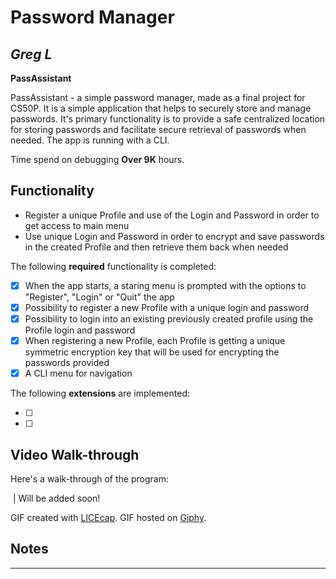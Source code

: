 # Password Manager

## *Greg L*

**PassAssistant**

PassAssistant - a simple password manager, made as a final project for CS50P. It is a simple application that helps to securely store and manage passwords.
It's primary functionality is to provide a safe centralized location for storing passwords and facilitate secure retrieval of passwords when needed.
The app is running with a CLI.

Time spend on debugging **Over 9K** hours.

## Functionality

* Register a unique Profile and use of the Login and Password in order to get access to main menu
* Use unique Login and Password in order to encrypt and save passwords in the created Profile and then retrieve them back when needed

The following **required** functionality is completed:

* [X] When the app starts, a staring menu is prompted with the options to "Register", "Login" or "Quit" the app
* [X] Possibility to register a new Profile with a unique login and password
* [X] Possibility to login into an existing previously created profile using the Profile login and password
* [X] When registering a new Profile, each Profile is getting a unique symmetric encryption key that will be used for encrypting the passwords provided
* [X] A CLI menu for navigation

The following **extensions** are implemented:

* [ ]
* [ ] 

## Video Walk-through

Here's a walk-through of the program:

 <img src="" width=''> |
Will be added soon!

GIF created with [LICEcap](https://www.cockos.com/licecap/).
GIF hosted on [Giphy](https://giphy.com).

## Notes

 - - - - -
